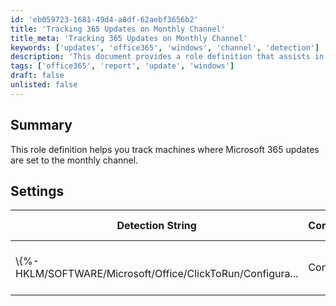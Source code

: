 ```yaml
---
id: 'eb059723-1681-49d4-a8df-62aebf3656b2'
title: 'Tracking 365 Updates on Monthly Channel'
title_meta: 'Tracking 365 Updates on Monthly Channel'
keywords: ['updates', 'office365', 'windows', 'channel', 'detection']
description: 'This document provides a role definition that assists in identifying machines configured to receive Microsoft 365 updates on the monthly channel. It includes detection strings, comparators, and applicable operating systems for effective tracking.'
tags: ['office365', 'report', 'update', 'windows']
draft: false
unlisted: false
---
```


## Summary

This role definition helps you track machines where Microsoft 365 updates are set to the monthly channel.

## Settings

| Detection String                                           | Comparator | Result                                                                                               | Applicable OS |
|-----------------------------------------------------------|------------|------------------------------------------------------------------------------------------------------|----------------|
| \\\{%-HKLM/SOFTWARE/Microsoft/Office/ClickToRun/Configura... | Contains   | [http://officecdn.microsoft.com/pr/55336b82-a18d-4dd6-b5f6-9e5095c314a6](http://officecdn.microsoft.com/pr/55336b82-a18d-4dd6-b5f6-9e5095c314a6) | Windows        |


